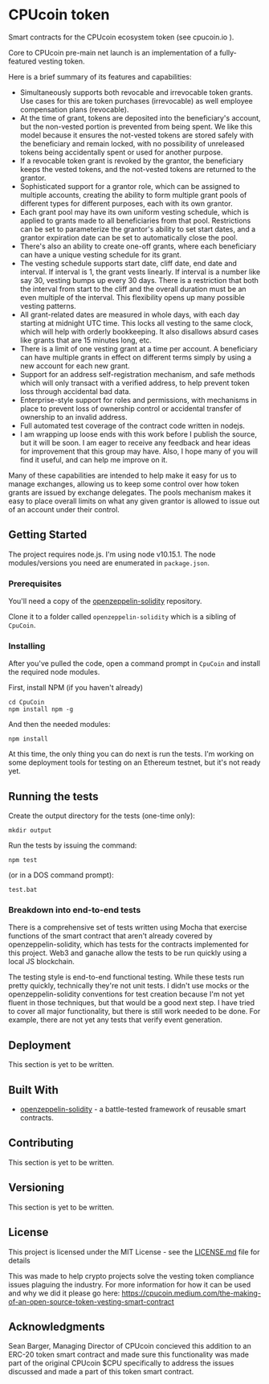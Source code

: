 # CPUcoin token

Smart contracts for the CPUcoin ecosystem token (see cpucoin.io ). 

Core to CPUcoin pre-main net launch is an implementation of a fully-featured vesting token.
 
Here is a brief summary of its features and capabilities:

- Simultaneously supports both revocable and irrevocable token grants. Use cases for this are token purchases (irrevocable) as well employee compensation plans (revocable).
- At the time of grant, tokens are deposited into the beneficiary's account, but the non-vested portion is prevented from being spent. We like this model because it ensures the not-vested tokens are stored safely with the beneficiary and remain locked, with no possibility of unreleased tokens being accidentally spent or used for another purpose.
- If a revocable token grant is revoked by the grantor, the beneficiary keeps the vested tokens, and the not-vested tokens are returned to the grantor.
- Sophisticated support for a grantor role, which can be assigned to multiple accounts, creating the ability to form multiple grant pools of different types for different purposes, each with its own grantor.
- Each grant pool may have its own uniform vesting schedule, which is applied to grants made to all beneficiaries from that pool. Restrictions can be set to parameterize the grantor's ability to set start dates, and a grantor expiration date can be set to automatically close the pool.
- There's also an ability to create one-off grants, where each beneficiary can have a unique vesting schedule for its grant.
- The vesting schedule supports start date, cliff date, end date and interval. If interval is 1, the grant vests linearly. If interval is a number like say 30, vesting bumps up every 30 days. There is a restriction that both the interval from start to the cliff and the overall duration must be an even multiple of the interval. This flexibility opens up many possible vesting patterns.
- All grant-related dates are measured in whole days, with each day starting at midnight UTC time. This locks all vesting to the same clock, which will help with orderly bookkeeping. It also disallows absurd cases like grants that are 15 minutes long, etc.
- There is a limit of one vesting grant at a time per account. A beneficiary can have multiple grants in effect on different terms simply by using a new account for each new grant.
- Support for an address self-registration mechanism, and safe methods which will only transact with a verified address, to help prevent token loss through accidental bad data.
- Enterprise-style support for roles and permissions, with mechanisms in place to prevent loss of ownership control or accidental transfer of ownership to an invalid address.
- Full automated test coverage of the contract code written in nodejs.
- I am wrapping up loose ends with this work before I publish the source, but it will be soon. I am eager to receive any feedback and hear ideas for improvement that this group may have. Also, I hope many of you will find it useful, and can help me improve on it.

Many of these capabilities are intended to help make it easy for us to manage exchanges, allowing us to keep some control over how token grants are issued by exchange delegates. The pools mechanism makes it easy to place overall limits on what any given grantor is allowed to issue out of an account under their control.

## Getting Started

The project requires node.js. I'm using node v10.15.1. The node modules/versions you need are enumerated in `package.json`.

### Prerequisites

You'll need a copy of the [openzeppelin-solidity](https://github.com/OpenZeppelin/openzeppelin-solidity.git) repository.

Clone it to a folder called `openzeppelin-solidity` which is a sibling of `CpuCoin`.

### Installing

After you've pulled the code, open a command prompt in `CpuCoin` and install the required node modules.

First, install NPM (if you haven't already)

```
cd CpuCoin
npm install npm -g
```

And then the needed modules:

```
npm install
```

At this time, the only thing you can do next is run the tests. I'm working on some deployment tools for testing on an Ethereum testnet, but it's not ready yet.

## Running the tests

Create the output directory for the tests (one-time only):

```
mkdir output
```

Run the tests by issuing the command:

```
npm test
```

(or in a DOS command prompt):

```
test.bat
```

### Breakdown into end-to-end tests

There is a comprehensive set of tests written using Mocha that exercise functions of the smart contract that aren't already covered by openzeppelin-solidity, which has tests for the contracts implemented for this project. Web3 and ganache allow the tests to be run quickly using a local JS blockchain.

The testing style is end-to-end functional testing. While these tests run pretty quickly, technically they're not unit tests. I didn't use mocks or the openzeppelin-solidity conventions for test creation because I'm not yet fluent in those techniques, but that would be a good next step. I have tried to cover all major functionality, but there is still work needed to be done. For example, there are not yet any tests that verify event generation. 

## Deployment

This section is yet to be written.

## Built With

* [openzeppelin-solidity](https://github.com/OpenZeppelin/openzeppelin-solidity.git) - a battle-tested framework of reusable smart contracts.

## Contributing

This section is yet to be written. 

## Versioning

This section is yet to be written. 

## License

This project is licensed under the MIT License - see the [LICENSE.md](LICENSE.md) file for details

This was made to help crypto projects solve the vesting token compliance issues plaguing the industry. For more information for how it can be used
and why we did it please go here: https://cpucoin.medium.com/the-making-of-an-open-source-token-vesting-smart-contract

## Acknowledgments

Sean Barger, Managing Director of CPUcoin concieved this addition to an ERC-20 token smart contract and made sure this functionality was made part of the original CPUcoin $CPU specifically to address the issues discussed and made a part of this token smart contract.